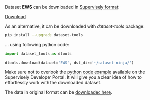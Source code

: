 Dataset **EWS** can be downloaded in [Supervisely format](https://developer.supervisely.com/api-references/supervisely-annotation-json-format):

 [Download](https://assets.supervisely.com/supervisely-supervisely-assets-public/teams_storage/K/P/7j/GUvvFDbgh9Mie1sh4xN0qZxjk8e3yVPAdpFtew4C7jFaLqPTSxI5GoVo0zlDkq3iO13I64Lw3qoHzbpWFUgggy4lWHscev0ZK5znS8Q4sNri4NkNkKcfa2sZSji9.tar)

As an alternative, it can be downloaded with *dataset-tools* package:
``` bash
pip install --upgrade dataset-tools
```

... using following python code:
``` python
import dataset_tools as dtools

dtools.download(dataset='EWS', dst_dir='~/dataset-ninja/')
```
Make sure not to overlook the [python code example](https://developer.supervisely.com/getting-started/python-sdk-tutorials/iterate-over-a-local-project) available on the Supervisely Developer Portal. It will give you a clear idea of how to effortlessly work with the downloaded dataset.

The data in original format can be [downloaded here](https://www.research-collection.ethz.ch/bitstream/handle/20.500.11850/512332/EWS-Dataset.zip?sequence=2&isAllowed=y).